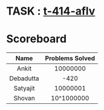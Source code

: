 
# TASK : [t-414-aflv](https://algo.is/t-414-aflv-competitive-programming-course-2016/ "Introductory Course")

# Scoreboard

|   Name    |  Problems Solved   |
|:---------:|:------------------:|
| Ankit     | 10000000           |
| Debadutta | -420               |
| Satyajit  | 10000001           |
| Shovan    | 10^1000000         |
